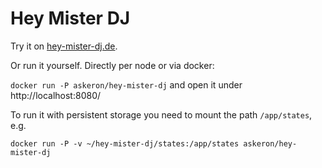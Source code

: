 # Hey Mister DJ

Try it on [hey-mister-dj.de](https://hey-mister-dj.de/).

Or run it yourself. Directly per node or via docker:

`docker run -P askeron/hey-mister-dj` and open it under http://localhost:8080/

To run it with persistent storage you need to mount the path `/app/states`, e.g.

`docker run -P -v ~/hey-mister-dj/states:/app/states askeron/hey-mister-dj`

